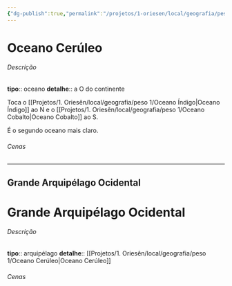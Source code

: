 ```yaml
---
{"dg-publish":true,"permalink":"/projetos/1-oriesen/local/geografia/peso-1/oceano-ceruleo/","dgHomeLink":true,"dgPassFrontmatter":false}
---
```



# Oceano Cerúleo

###### Descrição
**tipo**:: oceano
**detalhe**:: a O do continente

Toca o [[Projetos/1. Oriesên/local/geografia/peso 1/Oceano Índigo|Oceano Índigo]] ao N e o [[Projetos/1. Oriesên/local/geografia/peso 1/Oceano Cobalto|Oceano Cobalto]] ao S.

É o segundo oceano mais claro.


###### Cenas



---
## Grande Arquipélago Ocidental

<div class="transclusion internal-embed is-loaded"><div class="markdown-embed">

<div class="markdown-embed-title">



</div>



# Grande Arquipélago Ocidental

###### Descrição
**tipo**:: arquipélago
**detalhe**:: [[Projetos/1. Oriesên/local/geografia/peso 1/Oceano Cerúleo|Oceano Cerúleo]]


###### Cenas



</div></div>
